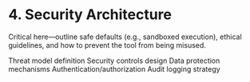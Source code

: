 # 4. Security Architecture

Critical here—outline safe defaults (e.g., sandboxed execution), ethical guidelines, and how to prevent the tool from being misused.

 Threat model definition
 Security controls design
 Data protection mechanisms
 Authentication/authorization
 Audit logging strategy